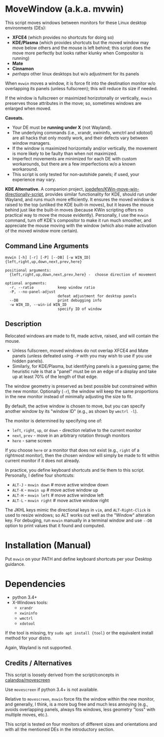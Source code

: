 # MoveWindow (a.k.a. mvwin)
This script moves windows between monitors for these Linux desktop environments (DEs):
- **XFCE4** (which provides no shortcuts for doing so)
- **KDE/Plasma** (which provides shortcuts but the moved window may move below others and the mouse is left behind; this script does the move more perfectly but looks rather klunky when Compositor is running)
- **Mate**
- **Cinnamon**
- *perhaps* other linux desktops but w/o adjustment for its panels

When `mvwin` moves a window, it is force fit into the destination monitor
w/o overlapping its panels (unless fullscreen);
this will reduce its size if needed.

If the window is fullscreen or maximized horizotonally or vertically,
`mvwin` preserves those attributes in the move;
so, sometimes windows are enlarged when moved.

**Caveats.**

* Your DE must be **running under X** (not Wayland).
* The underlying commands (i.e., xrandr, xwininfo, wmctrl and xdotool) are all
  hacks that only mostly work, and their defects vary between window managers.
* If the window is maximized horizontally and/or vertically,
  the movement is more likely to be faulty than when not maximized.
* Imperfect movements are minimized for each DE with custom workarounds, but
  there are a few imperfections w/o a known workaround.
* This script is only tested for non-autohide panels; if used, your experience may vary.

**KDE Alternative.** A companion project,
[joedefen/KWin-move-win-directionally-script](https://github.com/joedefen/KWin-move-win-directionally-script),
provides similar functionality for KDE, should run under Wayland, and runs much more efficiently.
It ensures the moved window is raised to the top (unliked the KDE built-in moves),
but it leaves the mouse behind just like the built-in moves (because KWin scripting offers no
practical way to move the mouse evidently).
Personally, I use the `mvwin` command, turn off KDE's compositor to make it run much smoother,
and appreciate the mouse moving with the window (which also make activation of the moved window
more certain).



## Command Line Arguments
```
mvwin [-h] [-r] [-P] [--DB] [-w WIN_ID] {left,right,up,down,next,prev,here}

positional arguments:
  {left,right,up,down,next,prev,here} -  choose direction of movement

optional arguments:
  -r, --ratio           keep window ratio
  -P, --no-panel-adjust
                        defeat adjustment for desktop panels
  --DB                  print debugging info
  -w WIN_ID, --win-id WIN_ID
                        specify ID of window
```
## Description

Relocated windows are made to fit, made active, raised, and will contain the mouse.
* Unless fullscreen, moved windows do not overlap XFCE4 and Mate panels
  (unless defeated using `-P` with you may wish to use if you use hidden panels).
* Similarly, for KDE/Plasma, but identifying panels is a guessing game;
  the heuristic rule is that a "panel" must be on an edge of a display
  and take up at least 70% of the length of that edge.

The window geometry is preserved as best possible but constrained within
the new monitor. Optionally (`-r`), the window will keep the same
proportions in the new monitor instead of minimally adjusting the size to fit.

By default, the active window is chosen to move, but you can specify another
window by its "window ID" (e.g., as shown by `wmctrl -l`).

The monitor is determined by specifying one of:

- `left`, `right`, `up`, or `down` - direction relative to the current monitor
- `next`, `prev` - move in an arbitrary rotation through monitors
- `here` - same screen

If you choose `here` or a monitor that does not exist (e.g., `right` of
a rightmost monitor), then the chosen window will simply be made to
fit within current monitor if it does not already.

In practice, you define keyboard shortcuts and tie them to this script.
Personally, I define four shortcuts:

- `ALT-J` - `mvwin down` # move active window down
- `ALT-K` - `mvwin up` # move active window up
- `ALT-H` - `mvwin left` # move active window left
- `ALT-L` - `mvwin right` # move active window right
    
The JKHL keys mimic the directional keys in `vim`, and `ALT-Right-Click` is used
to resize windows; so ALT works out well as the "Window" alteration key.
For debuging, run `mvwin` manually in a terminal window and use `--DB` option to print
values that it found and computed.

# Installation (Manual)
Put `mvwin` on your PATH and define keyboard shortcuts per your Desktop guidance.

# Dependencies
- python 3.4+
- X-Windows tools:
  - `xrandr`
  - `xwininfo`
  - `wmctrl`
  - `xdotool`

If the tool is missing, try `sudo apt install {tool}` or the equivalent install method for your distro.

Again, Wayland is not supported.

## Credits / Alternatives

This script is loosely derived from the script/concepts in [calandoa/movescreen](https://github.com/calandoa/movescreen)

Use `movescreen` if python 3.4+ is not available.

Relative to `movescreen`, `mvwin` force fits the window within the new monitor,
and generally, I think, is a more bug free and much less annoying
(e.g., avoids overlapping panels, always fits windows, less geometry "loss" with multiple moves, etc.).

This script is tested on four monitors of different sizes and orientations and with 
all the mentioned DEs in the introductory section.
